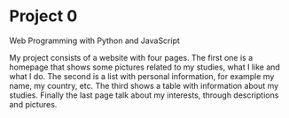 # Project 0

Web Programming with Python and JavaScript

My project consists of a website with four pages. The first one is a homepage that shows some pictures related to my studies, what I like and what I do.
The second is a list with personal information, for example my name, my country, etc. The third shows a table with information about my
studies. Finally the last page talk about my interests, through descriptions and pictures.
